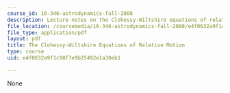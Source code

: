 ```yaml
---
course_id: 16-346-astrodynamics-fall-2008
description: Lecture notes on the Clohessy-Wiltshire equations of relative motion.
file_location: /coursemedia/16-346-astrodynamics-fall-2008/e4f0632a9f1c98f7e9b25492e1a30eb1_lec_26.pdf
file_type: application/pdf
layout: pdf
title: The Clohessy-Wiltshire Equations of Relative Motion
type: course
uid: e4f0632a9f1c98f7e9b25492e1a30eb1

---
```

None